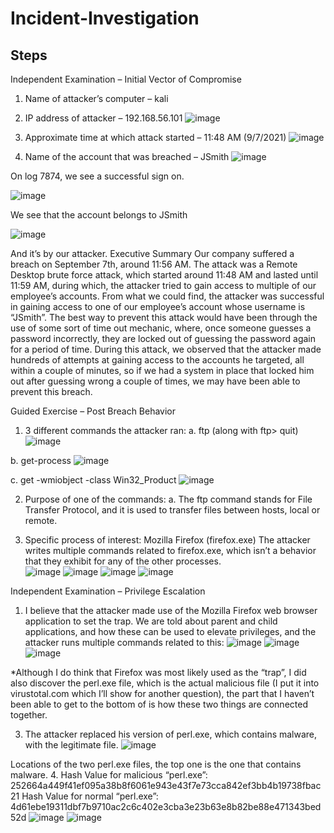 # Incident-Investigation

## Steps

Independent Examination – Initial Vector of Compromise
1.	Name of attacker’s computer – kali
2.	IP address of attacker – 192.168.56.101
  ![image](https://github.com/user-attachments/assets/5c9954dd-8d42-45c5-94e3-ba29a8425638)


5. Approximate time at which attack started – 11:48 AM (9/7/2021)
 ![image](https://github.com/user-attachments/assets/a1053c16-a841-4624-9dac-9bb93119c943)


 4. Name of the account that was breached – JSmith
 ![image](https://github.com/user-attachments/assets/593c6ece-17d3-4c91-900b-a205767f605e)

On log 7874, we see a successful sign on.

 ![image](https://github.com/user-attachments/assets/5858a350-b944-43f2-92d7-4b6a0149c80a)

We see that the account belongs to JSmith

 ![image](https://github.com/user-attachments/assets/b4886709-cc2c-4d3f-9903-5e751cf98a32)

And it’s by our attacker.
Executive Summary
Our company suffered a breach on September 7th, around 11:56 AM. The attack was a Remote Desktop brute force attack, which started around 11:48 AM and lasted until 11:59 AM, during which, the attacker tried to gain access to multiple of our employee’s accounts. From what we could find, the attacker was successful in gaining access to one of our employee’s account whose username is “JSmith”. The best way to prevent this attack would have been through the use of some sort of time out mechanic, where, once someone guesses a password incorrectly, they are locked out of guessing the password again for a period of time. During this attack, we observed that the attacker made hundreds of attempts at gaining access to the accounts he targeted, all within a couple of minutes, so if we had a system in place that locked him out after guessing wrong a couple of times, we may have been able to prevent this breach. 


Guided Exercise – Post Breach Behavior
1.	3 different commands the attacker ran:
a.	ftp (along with ftp> quit)
 ![image](https://github.com/user-attachments/assets/e6931a96-82e9-490a-9a29-6956ab4f6ccf)

b.	get-process
 ![image](https://github.com/user-attachments/assets/0aebdf46-aa15-4157-bb9a-6e8fce496ef1)

c.	get -wmiobject -class Win32_Product
 ![image](https://github.com/user-attachments/assets/c719b88d-c632-4fd3-96a8-5981cb8c5455)

2.	Purpose of one of the commands:
a.	The ftp command stands for File Transfer Protocol, and it is used to transfer files between hosts, local or remote. 

3.	Specific process of interest: Mozilla Firefox (firefox.exe)
The attacker writes multiple commands related to firefox.exe, which isn’t a behavior that they exhibit for any of the other processes.  
 ![image](https://github.com/user-attachments/assets/37aa78ba-d90c-4f84-be51-b4d835aabcee)
![image](https://github.com/user-attachments/assets/42cf2407-1d93-4f0a-b1e4-cbf14436a8de)
![image](https://github.com/user-attachments/assets/12b5c258-30a5-4564-a280-e08e7ff3adcc)
![image](https://github.com/user-attachments/assets/9940b027-85da-409c-a272-e240f0980b0c)

 
 
 


Independent Examination – Privilege Escalation
1.	I believe that the attacker made use of the Mozilla Firefox web browser application to set the trap. We are told about parent and child applications, and how these can be used to elevate privileges, and the attacker runs multiple commands related to this:
 ![image](https://github.com/user-attachments/assets/fd5f87a7-5fe5-4810-9e7c-52afc06e7619)
![image](https://github.com/user-attachments/assets/547c63be-0ee9-4d05-8760-18c2a011cef7)
![image](https://github.com/user-attachments/assets/991c36e8-38f6-4b87-9912-ce42b72f81ce)

 
 
*Although I do think that Firefox was most likely used as the “trap”, I did also discover the perl.exe file, which is the actual malicious file (I put it into virustotal.com which I’ll show for another question), the part that I haven’t been able to get to the bottom of is how these two things are connected together. 

3.	The attacker replaced his version of perl.exe, which contains malware, with the legitimate file. 
 ![image](https://github.com/user-attachments/assets/3784346c-b7f9-437b-9722-18a693a624c0)

Locations of the two perl.exe files, the top one is the one that contains malware. 
4.	Hash Value for malicious “perl.exe”: 252664a449f41ef095a38b8f6061e943e43f7e73cca842ef3bb4b19738fbac21
Hash Value for normal “perl.exe”: 4d61ebe19311dbf7b9710ac2c6c402e3cba3e23b63e8b82be88e471343bed52d
 ![image](https://github.com/user-attachments/assets/f6c0c1d1-9b38-4e14-9380-98e86e67194c)
![image](https://github.com/user-attachments/assets/e0198611-181f-4d4f-a249-64faa9d42fb8)

 










